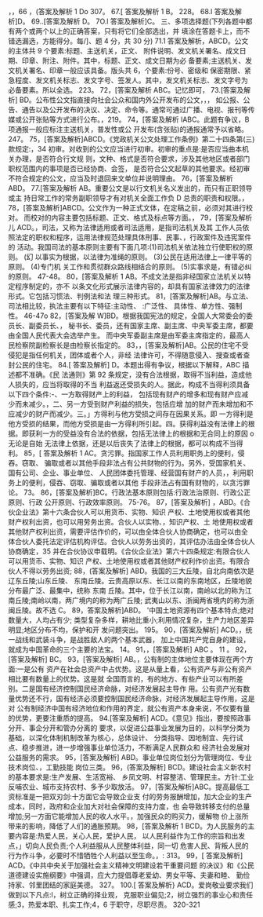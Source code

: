 




























，，66 ，(答案及解析 1 Do 307。
67.[ 答案及解析 1 B。 228。
68.l 答案及解析]D。
69..[答案及解析 D。
7O.l 答案及解析]C。
三、多项选择题(下列各题中都有两个或两个以上的正确答案，只有将它们全部选出，并
填涂在答题卡上，而不错选漏选，方能得分。每/]、题 4 分，共 30 分)
71.1 答案及解析，ABCD。公文的主体共 9 个要素:标题、主送机关，正文、
附件说明、发文机关署名、成文日期、印章、附注、附件。其中，标题、正文、成文日期为必
备要素;主送机关、发文机关署名、印章一般应该具备。版头共 6，个要素:份号、密级和
保密期限、紧急程度、发文机关标志、发文字号、签发人。其中，发文机关标志、发文字号为
必备要素。所以全选。 223。
72，[答案及解析 ABC。记忆即可，
73.[答案及解析] BD。公布性公文指直接向社会公众和国内外公开发布的公文，，，
如公报、公告、通告以及公开发布的决议、决定、命令等。通常可通过广播、电视、报刊等传
媒或公开张贴等方式进行公布。，219。
74，[答案及解析 lABC。此题有争议，B 项通报一般应标注主送机关，普发性或公
开发布(含张贴)的通报通常予以省略。 247。
75，[答案及解析]ABCD。《党政机关公文处理工作条例》第二十四条第(三)款规定:，34
初审。对收到的公文应当进行初审。初审的重点是:是否应当曲本机关办理，是否符合行文规
则，文种、格式是否符合要求，涉及其他地区或者部门职权范围内的事项是否已经协商、会签，
是否符合公文起草的其他要求。经初审不符合规定的公文，应当及时退回来文单位并说明理由。
76，[答案及解析 ABD。
77.[答案及解析 AB。重要公文是以行文机关名义发出的，而只有正职领导或主
持日常工作的常务副职领导才有对机关全面工作负 D 总责的职责和权限。，
78，[答案及解析]ABCD。公文作为一种正式文体，在定稿之前，必须对其进行校对。
而校对的内容主要包括标题、正文、格式及标点等方面。，
79，[答案及解析儿 ACD。，司法，又称为法律适用或者司法适用，是指司法机关及其
工作人员依照法定的职权和程序，运用法律规范处理具体刑事、民事、，行政案件及违宪案件的
活动。我国司法的基本原则主要有下面几项:(1)司法机关依法独立行使职权的原则。 (幻
以事实为根据，以法律为准绳的原则。 (3)公民在适用法律上一律平等的原则。 (4)专门机
关工作和贯彻群众路线相结合的原则。 (5)实事求是，有错必纠的原则。
47-48。
80，[答案及解析 1 AB。不成文法是指非经国家立法机关以特定程序制定的，亦不
以条文化形式展示法律内容的，却具有国家法律效力的法律形式。它包括习惯法、判例法和法
理三种形式。
81，[答案及解析]AB。与立法、司法相比较，执法主要有以下特征:主动性、 :广泛性、
具体性、单方性、强制性。 46-47o
82，[答案及解 W]BD。根据我国宪法的规定，全国人大常委会的委员长、副委员长、，
秘书长、委员，还有国家主席、副主席、中央军委主席，都要由全国人民代表大会选举产生。
而中央军委副主席是由军委主席指定的，最高人民检察院副检察长是由检察长指定的。
83，，[答案及解析]AB。公民的住宅不受侵犯是指任何机关，团体或者个人，非经
法律许可，不得随意侵入、搜查或者查封公民的住宅。
84.[ 答案及解析] D。本题出得有争议，根据以下解释，ABC 描述都不准确。《民
法通则》第 92 条规定，没有合法根据，取得不当利益，造成他人损失的，应当将取得的不当
利益返还受损失的人。据此，构成不当得利须具备以下四个条件:-、一方取得财产上的利益，
包括现有财产的增多和现有财产应减少而未减少。，二、另一方受到财产利益的损失，包括应增
加的财产而未增加和不应减少的财产而减少。三。」方得利与他方受损之间存在因果关系。即
一方得利是他方受损的结果，而他方受损是由一方得利所引起。四。获得利益没有法律上的根
据。即获利一方的受益没有合法的依据，包括无法律上的根据和无合同上的原因 o 无论是自始
无法律上依据，还是以后丧失了法律上的根据，都可以构成不当得利。
85，[ 答案及解析 1 AC。贪污罪。指国家工作人员利用职务上的便利，侵吞。窃取、
骗取或者以其他手段非法占有公共财物的行为。另外，受国家机关、国有公司、企业、事业单位、
人民团体委托管理、经营国有财产的人员，，利用职务上的便利，侵吞、窃取、骗取或者以其他
手段非法占有国有财物的，以贪污罪论。 73。
86，[答案及解析]BC。行政法基本原则包括:行政法治原则、行政公正原则、行政
公开原则、行政效率原则。 75-76。
87，[答案及解析] ，ABD。《合伙企业法》第十六条合伙人可以用货币、实物、知识
产权、土地使用权或者其他财产权利出资，也可以用劳务出资。合伙人以实物、，知识产权、土
地使用权或者其他财产权利出资，需要评估作价的，可以由全体合伙人协商确定，也可以由全
体合伙人委托法定评估机构评估。合伙人以劳务出资的，其评估办法由全体合伙人协商确定，35
并在合伙协议申载明。《合伙企业法》第六十四条规定:有限合伙人可以用货币、实物、知识
产权、土地使用权或者其他财产权利作价出资。有限合伙人不得以劳务出资;
88，(答案及解析] ABD。我国的三大丘陵，自北向南依次是辽东丘陵;山东丘陵、
东南丘陵。云贵高原以东、长江以南的东南地区，丘陵地貌分布最广泛、最集中，统称 东南
丘陵。其中，位于长江以南，南岭以北的称为江南丘陵;南岭以南，两广境内的称为两广丘陵;
武夷山以东、浙闽两省境内的称为浙闽丘陵。故不选 C。
89，答案及解析]ABD。 '中国土地资源有四个基本特点;绝对数量大，人均占有少;
类型复杂多样，耕地比重小;利用情况复杂，生产力地区差异明显;地区分布不均，保护和开
发问题突出。 195。
90，[答案及解析] ACD。，统一战线和武装斗争，是战胜敌人的两个基本武器，
加上中国共产党自身的建设，就成为中国革命的三个主要的法宝。
14。
91，，[答案及解析] ABC 。 11 。
92，[答案及解析] BC。 93，[答案及解析] AB。，公有制的主体地位主要体现在两个方面:一是公有
资产在社会总资产中占优势。这是从量上看，公有资产与非公有资产相比要有数量上的优势。这是就
全国而言的，有的地方、有些产业可以有所差别。二是国有经济控制国民经济命脉，对经济发展起主导作
用。公有资产光有数量优势还不行，国有经济必须要控制国民经济命脉，对经济发展起主导作用，这是对
公有制经济中国有经济地位和作用的界定，就公有资产本身来说，不仅要有量的优势，更要注重质的提高。
94.[答案及解析] ACD。《意见》指出，要按照政事分开、事企分开和管办分离的
要求，以促进公益事业发展为目的，以科学分类为基础，以深化体制机制改革为核心，总体设计、
分类指导、因地制宜、先行试点、稳步推进，进一步增强事业单位活力，不断满足人民群众和
经济社会发展对公益服务的需求。
95，[答案及解析] ABD。事业单位岗位划分为管理岗位、专业技术岗位、，工勤技能
岗位三类。
96，(答案及解析] BCD。建设社会主义新农村的基本要求是:生产发展、生活宽裕、
乡凤文明、村容整洁、管理民主。方针:工业反哺农业、城市支持农村、多予少取放活。
97，[答案及解析]ABC。提高最低工资标准是一把双刃剑:十方面它会导致企业支
付的劳务报酬增加，加大企业的生产成本，同时，政府和企业加大对社会保障的支持力度，也
会导致转移支付的总量增加;另一方面它能增加人民的收人水平。，加强民众的购买力，缓解物
价上涨所带来的影响，降低了人们的通胀预期。
98，[答案及解析 1 BCD。为人民服务的主要内容是:热爱人民，关心人民，爱护人民，
以人民利益作为工作的宗旨和出发点，」切向人民负责;个人利益服从人民整体利益，同一切
危害人民、背叛人民的行为作斗争，必要时不惜牺牲个人利益以至生命。，:
313。
99，[ 答案及解析] ACD。《中共中央关于加强社会主义精神文明建设若干重要问题
的决议》和《公民道德建设实施纲要》中强调，应大力提倡尊老爱幼、男女平等、夫妻和睦、
勤俭持家、邻里团结的家庭美德。 327。
100.[ 答案及解析} ACD。爱岗敬业要求我们做到以下凡点:l，树立正确的择业观，
克服职业偏见;2，树立强烈的事业心和责任感;3，热爱本职、扎实工作;4，6 于职守，尽职尽责。
320-321